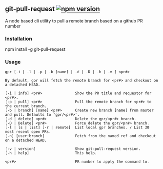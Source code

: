 ## git-pull-request [![npm version](https://badge.fury.io/js/git-pull-request.svg)](https://badge.fury.io/js/git-pull-request)

A node based cli utility to pull a remote branch based on a github PR number

### Installation

npm install -g git-pull-request

### Usage

```
gpr [-i | -l | -p | -b [name] | -d | -D | -h | -v ] <pr#>

By default, gpr will fetch the remote branch for <pr#> and checkout on a detached HEAD.

[-i | info] <pr#>               Show the PR title and requestor for <pr#>.
[-p | pull] <pr#>               Pull the remote branch for <pr#> to the current branch.
[-b | branch] [name] <pr#>      Create new branch [name] from master and pull. Defaults to 'gpr/<pr#>'.
[-d | delete] <pr#>             Delete the gpr/<pr#> branch.
[-D | Delete] <pr#>             Force delete the gpr/<pr#> branch.
[-l | ls | list] [-r | remote]  List local gpr branches. / List 30 most recent open PRs.
[-n] [user:branch]              Fetch from the named ref and checkout on a detached HEAD.

[-v | version]                  Show git-pull-request version.
[-h | help]                     This help.

<pr#>                           PR number to apply the command to. 
 ```
